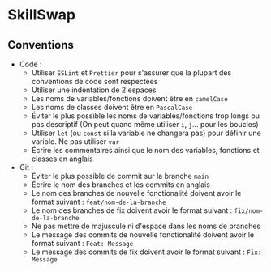 # SkillSwap

## Conventions

- Code :
  - Utiliser `ESLint` et `Prettier` pour s'assurer que la plupart des conventions de code sont respectées
  - Utiliser une indentation de 2 espaces
  - Les noms de variables/fonctions doivent être en `camelCase`
  - Les noms de classes doivent être en `PascalCase`
  - Éviter le plus possible les noms de variables/fonctions trop longs ou pas descriptif (On peut quand même utiliser `i`, `j`... pour les boucles)
  - Utiliser `let` (ou `const` si la variable ne changera pas) pour définir une varible. Ne pas utiliser `var`
  - Écrire les commentaires ainsi que le nom des variables, fonctions et classes en anglais
- Git :
  - Éviter le plus possible de commit sur la branche `main`
  - Écrire le nom des branches et les commits en anglais
  - Le nom des branches de nouvelle fonctionalité doivent avoir le format suivant : `feat/nom-de-la-branche`
  - Le nom des branches de fix doivent avoir le format suivant : `fix/nom-de-la-branche`
  - Ne pas mettre de majuscule ni d'espace dans les noms de branches
  - Le message des commits de nouvelle fonctionalité doivent avoir le format suivant : `Feat: Message`
  - Le message des commits de fix doivent avoir le format suivant : `Fix: Message`
